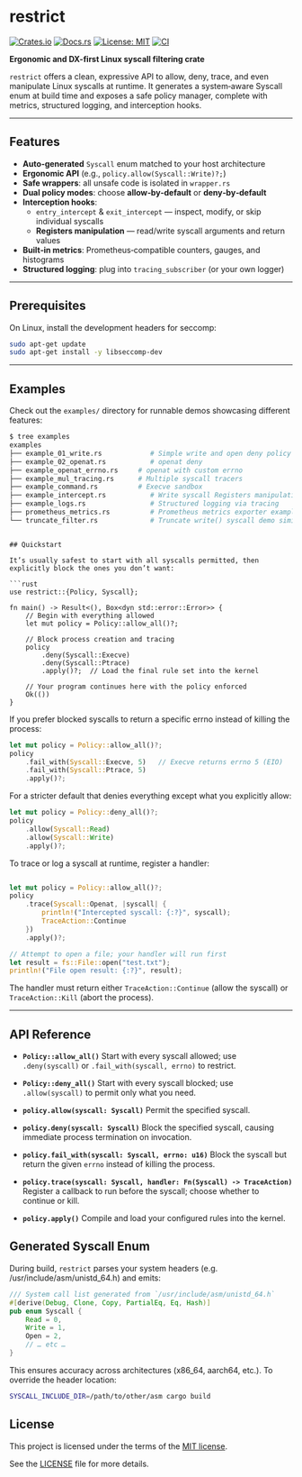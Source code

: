 # restrict

[![Crates.io](https://img.shields.io/crates/v/restrict.svg)](https://crates.io/crates/restrict)
[![Docs.rs](https://docs.rs/restrict/badge.svg)](https://docs.rs/restrict)
[![License: MIT](https://img.shields.io/badge/license-MIT-blue.svg)](LICENSE)
[![CI](https://github.com/x0rw/restrict/actions/workflows/rust.yml/badge.svg)](https://github.com/x0rw/restrict/actions/workflows/rust.yml)


**Ergonomic and DX-first Linux syscall filtering crate**

`restrict` offers a clean, expressive API to allow, deny, trace, and even manipulate Linux syscalls at runtime. It generates a system‑aware Syscall enum at build time and exposes a safe policy manager, complete with metrics, structured logging, and interception hooks.

---

## Features

- **Auto‑generated** `Syscall` enum matched to your host architecture  
- **Ergonomic API** (e.g., `policy.allow(Syscall::Write)?;`)  
- **Safe wrappers**: all unsafe code is isolated in `wrapper.rs`  
- **Dual policy modes**: choose **allow‑by‑default** or **deny‑by‑default**  
- **Interception hooks**:  
  - `entry_intercept` & `exit_intercept` — inspect, modify, or skip individual syscalls  
  - **Registers manipulation** — read/write syscall arguments and return values  
- **Built‑in metrics**: Prometheus‑compatible counters, gauges, and histograms  
- **Structured logging**: plug into `tracing_subscriber` (or your own logger)  

---

## Prerequisites

On Linux, install the development headers for seccomp:

```bash
sudo apt-get update
sudo apt-get install -y libseccomp-dev
```

---

## Examples

Check out the `examples/` directory for runnable demos showcasing different features:

```bash
$ tree examples
examples
├── example_01_write.rs            # Simple write and open deny policy
├── example_02_openat.rs           # openat deny 
├── example_openat_errno.rs     # openat with custom errno
├── example_mul_tracing.rs      # Multiple syscall tracers
├── example_command.rs          # Execve sandbox
├── example_intercept.rs           # Write syscall Registers manipulation example
├── example_logs.rs                # Structured logging via tracing
├── prometheus_metrics.rs          # Prometheus metrics exporter example
└── truncate_filter.rs             # Truncate write() syscall demo similar to example_intercept
```
```

## Quickstart

It’s usually safest to start with all syscalls permitted, then explicitly block the ones you don’t want:

```rust
use restrict::{Policy, Syscall};

fn main() -> Result<(), Box<dyn std::error::Error>> {
    // Begin with everything allowed
    let mut policy = Policy::allow_all()?;

    // Block process creation and tracing
    policy
        .deny(Syscall::Execve)
        .deny(Syscall::Ptrace)
        .apply()?;  // Load the final rule set into the kernel

    // Your program continues here with the policy enforced
    Ok(())
}
```

If you prefer blocked syscalls to return a specific errno instead of killing the process:

```rust
let mut policy = Policy::allow_all()?;
policy
    .fail_with(Syscall::Execve, 5)   // Execve returns errno 5 (EIO)
    .fail_with(Syscall::Ptrace, 5)
    .apply()?;
```

For a stricter default that denies everything except what you explicitly allow:

```rust
let mut policy = Policy::deny_all()?;
policy
    .allow(Syscall::Read)
    .allow(Syscall::Write)
    .apply()?;
```

To trace or log a syscall at runtime, register a handler:

```rust

let mut policy = Policy::allow_all()?;
policy
    .trace(Syscall::Openat, |syscall| {
        println!("Intercepted syscall: {:?}", syscall);
        TraceAction::Continue
    })
    .apply()?;

// Attempt to open a file; your handler will run first
let result = fs::File::open("test.txt");
println!("File open result: {:?}", result);

```

The handler must return either `TraceAction::Continue` (allow the syscall) or `TraceAction::Kill` (abort the process).

---

## API Reference

* **`Policy::allow_all()`**
  Start with every syscall allowed; use `.deny(syscall)` or `.fail_with(syscall, errno)` to restrict.

* **`Policy::deny_all()`**
  Start with every syscall blocked; use `.allow(syscall)` to permit only what you need.

* **`policy.allow(syscall: Syscall)`**
  Permit the specified syscall.

* **`policy.deny(syscall: Syscall)`**
  Block the specified syscall, causing immediate process termination on invocation.

* **`policy.fail_with(syscall: Syscall, errno: u16)`**
  Block the syscall but return the given `errno` instead of killing the process.

* **`policy.trace(syscall: Syscall, handler: Fn(Syscall) -> TraceAction)`**
  Register a callback to run before the syscall; choose whether to continue or kill.

* **`policy.apply()`**
  Compile and load your configured rules into the kernel.


## Generated Syscall Enum
During build, `restrict` parses your system headers (e.g. /usr/include/asm/unistd_64.h) and emits:
```rust
/// System call list generated from `/usr/include/asm/unistd_64.h`
#[derive(Debug, Clone, Copy, PartialEq, Eq, Hash)]
pub enum Syscall {
    Read = 0,
    Write = 1,
    Open = 2,
    // … etc …
}
```

This ensures accuracy across architectures (x86_64, aarch64, etc.).
To override the header location:

```sh
SYSCALL_INCLUDE_DIR=/path/to/other/asm cargo build
```

## License

This project is licensed under the terms of the [MIT license](LICENSE).

See the [LICENSE](LICENSE) file for more details.

